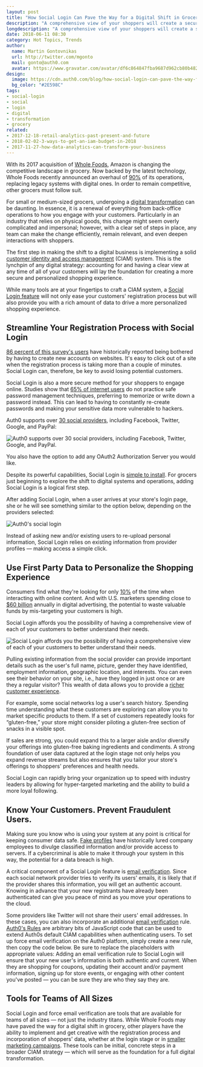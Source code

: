 ```yaml
---
layout: post
title: "How Social Login Can Pave the Way for a Digital Shift in Grocery"
description: "A comprehensive view of your shoppers will create a secure and practical foundation for change."
longdescription: "A comprehensive view of your shoppers will create a secure and practical foundation for change."
date: 2018-06-11 08:30
category: Hot Topics, Trends
author:
  name: Martin Gontovnikas
  url: http://twitter.com/mgonto
  mail: gonto@auth0.com
  avatar: https://www.gravatar.com/avatar/df6c864847fba9687d962cb80b482764??s=60
design:
  image: https://cdn.auth0.com/blog/how-social-login-can-pave-the-way-for-a-digital-shift-in-grocery/logo.png
  bg_color: "#2E598C"
tags:
- social-login
- social
- login
- digital
- transformation
- grocery
related:
- 2017-12-18-retail-analytics-past-present-and-future
- 2018-02-02-3-ways-to-get-an-iam-budget-in-2018
- 2017-11-27-how-data-analytics-can-transform-your-business
---
```


With its 2017 acquisition of [Whole Foods](https://auth0.com/blog/why-amazon-and-whole-foods-will-change-how-you-shop/), Amazon is changing the competitive landscape in grocery. Now backed by the latest technology, Whole Foods recently announced an overhaul of [90%](https://diginomica.com/2016/06/24/whole-foods-is-replacing-up-to-90-of-its-systems-strong-focus-on-cloud-and-data/) of its operations, replacing legacy systems with digital ones. In order to remain competitive, other grocers must follow suit.

For small or medium-sized grocers, undergoing a [digital transformation](https://auth0.com/blog/3-iam-examples-to-support-digital-transformation/) can be daunting. In essence, it is a renewal of everything from back-office operations to how you engage with your customers. Particularly in an industry that relies on physical goods, this change might seem overly complicated and impersonal; however, with a clear set of steps in place, any team can make the change efficiently, remain relevant, and even deepen interactions with shoppers. 

The first step in making the shift to a digital business is implementing a solid [customer identity and access management](https://auth0.com/b2c-customer-identity-management) (CIAM) system. This is the lynchpin of any digital strategy: accounting for and having a clear view at any time of all of your customers will lay the foundation for creating a more secure and personalized shopping experience. 

While many tools are at your fingertips to craft a CIAM system, a [Social Login feature](https://auth0.com/learn/social-login/) will not only ease your customers' registration process but will also provide you with a rich amount of data to drive a more personalized shopping experience.

## Streamline Your Registration Process with Social Login

[86 percent of this survey's users](http://www.webhostingbuzz.com/blog/2013/03/21/whos-sharing-what/) have historically reported being bothered by having to create new accounts on websites. It's easy to click out of a site when the registration process is taking more than a couple of minutes. Social Login can, therefore, be key to avoid losing potential customers.

Social Login is also a more secure method for your shoppers to engage online. Studies show that [65% of internet users](http://www.pewinternet.org/2017/01/26/americans-and-cybersecurity/) do not practice safe password management techniques, preferring to memorize or write down a password instead. This can lead to having to constantly re-create passwords and making your sensitive data more vulnerable to hackers. 

Auth0 supports over [30 social providers](https://auth0.com/docs/identityproviders), including Facebook, Twitter, Google, and PayPal:

![Auth0 supports over 30 social providers, including Facebook, Twitter, Google, and PayPal.](https://cdn2.auth0.com/website/learn/assets/social-providers.png)

You also have the option to add any OAuth2 Authorization Server you would like.

Despite its powerful capabilities, Social Login is [simple to install](https://auth0.com/learn/social-login/). For grocers just beginning to explore the shift to digital systems and operations, adding Social Login is a logical first step.

After adding Social Login, when a user arrives at your store's login page, she or he will see something similar to the option below, depending on the providers selected:

![Auth0's social login](https://cdn2.auth0.com/docs/media/articles/libraries/lock/v10/customization/lock-theme-labeledsubmitbutton.png)

Instead of asking new and/or existing users to re-upload personal information, Social Login relies on existing information from provider profiles — making access a simple click.

## Use First Party Data to Personalize the Shopping Experience

Consumers find what they're looking for only [10%](https://hbr.org/2016/02/making-personalized-marketing-work) of the time when interacting with online content. And with U.S. marketers spending close to [$60 billion](https://www.emarketer.com/Article/US-Digital-Ad-Spending-Will-Approach-60-Billion-This-Year-with-Retailers-Leading-Way/1012497) annually in digital advertising, the potential to waste valuable funds by mis-targeting your customers is high. 

Social Login affords you the possibility of having a comprehensive view of each of your customers to better understand their needs. 

![Social Login affords you the possibility of having a comprehensive view of each of your customers to better understand their needs.](https://cdn.auth0.com/blog/digital-shift-grocery/comprehensive-view-customers.png)

Pulling existing information from the social provider can provide important details such as the user's full name, picture, gender they have identified, employment information, geographic location, and interests. You can even see their behavior on your site, i.e., have they logged in just once or are they a regular visitor? This wealth of data allows you to provide a [richer customer experience](https://auth0.com/blog/how-profile-enrichment-and-progressive-profiling-can-boost-your-marketing/). 

For example, some social networks log a user's search history. Spending time understanding what these customers are exploring can allow you to market specific products to them. If a set of customers repeatedly looks for “gluten-free,” your store might consider piloting a gluten-free section of snacks in a visible spot. 

If sales are strong, you could expand this to a larger aisle and/or diversify your offerings into gluten-free baking ingredients and condiments. A strong foundation of user data captured at the login stage not only helps you expand revenue streams but also ensures that you tailor your store's offerings to shoppers' preferences and health needs.

Social Login can rapidly bring your organization up to speed with industry leaders by allowing for hyper-targeted marketing and the ability to build a more loyal following.

## Know Your Customers. Prevent Fraudulent Users.

Making sure you know who is using your system at any point is critical for keeping consumer data safe. [Fake profiles](http://www.newsweek.com/hackers-use-fake-profiles-attractive-women-facebook-spread-viruses-814293) have historically lured company employees to divulge classified information and/or provide access to servers. If a cybercriminal is able to make it through your system in this way, the potential for a data breach is high.

A critical component of a Social Login feature is [email verification](https://auth0.com/learn/social-login/). Since each social network provider tries to verify its users' emails, it is likely that if the provider shares this information, you will get an authentic account. Knowing in advance that your new registrants have already been authenticated can give you peace of mind as you move your operations to the cloud.

Some providers like Twitter will not share their users' email addresses. In these cases, you can also incorporate an additional [email verification](https://auth0.com/rules/email-verified) rule. [Auth0's Rules](https://auth0.com/docs/rules/current) are arbitrary bits of JavaScript code that can be used to extend Auth0s default CIAM capabilities when authenticating users. To set up force email verification on the Auth0 platform, simply create a new rule, then copy the code below. Be sure to replace the placeholders with appropriate values:
Adding an email verification rule to Social Login will ensure that your new user's information is both authentic and current. When they are shopping for coupons, updating their account and/or payment information, signing up for store events, or engaging with other content you've posted — you can be sure they are who they say they are.

## Tools for Teams of All Sizes

Social Login and force email verification are tools that are available for teams of all sizes — not just the industry titans. While Whole Foods may have paved the way for a digital shift in grocery, other players have the ability to implement and get creative with the registration process and incorporation of shoppers' data, whether at the login stage or in [smaller marketing campaigns](https://www.marketingweek.com/2016/11/21/lidl-lets-customers-vote-christmas-prices-social-media-first/). These tools can be initial, concrete steps in a broader CIAM strategy — which will serve as the foundation for a full digital transformation. 
